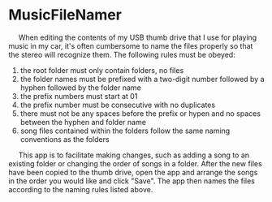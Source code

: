 MusicFileNamer
==============
&nbsp;&nbsp;&nbsp;&nbsp; When editing the contents of my USB thumb drive that I use for playing music in my car, it's often cumbersome to name the files properly so that the stereo will recognize them. The following rules must be obeyed:
	<ol>
    <li>the root folder must only contain folders, no files</li>
	<li>the folder names must be prefixed with a two-digit number followed by a hyphen followed by the folder name</li>
	<li>the prefix numbers must start at 01</li>
	<li>the prefix number must be consecutive with no duplicates</li>
	<li>there must not be any spaces before the prefix or hypen and no spaces between the hyphen and folder name</li>
	<li>song files contained within the folders follow the same naming conventions as the folders</li>
    </ol>

&nbsp;&nbsp;&nbsp;&nbsp; This app is to facilitate making changes, such as adding a song to an existing folder or changing the order of songs in a folder. After the new files have been copied to the thumb drive, open the app and arrange the songs in the order you would like and click "Save". The app then names the files according to the naming rules listed above.